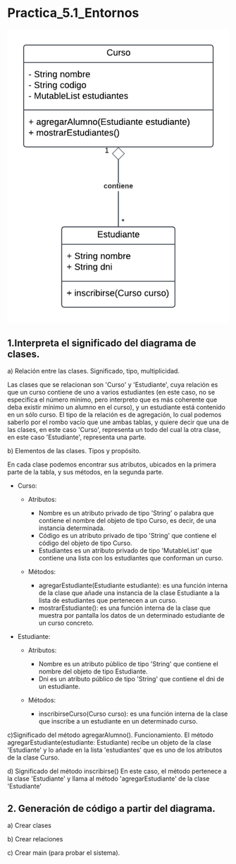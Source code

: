 # Practica_5.1_Entornos

![Diagrama](https://github.com/Lmrocio/Practica_5.1_Entornos/blob/main/Untitled%20Diagram.png?raw=true)


## 1.Interpreta el significado del diagrama de clases.

a) Relación entre las clases. Significado, tipo, multiplicidad. 

  Las clases que se relacionan son 'Curso' y 'Estudiante', cuya relación es que un curso contiene de uno a varios estudiantes 
  (en este caso, no se especifíca el número mínimo, pero interpreto que es más coherente que deba existir mínimo un alumno en
  el curso), y un estudiante está contenido en un sólo curso. El tipo de la relación es de agregación, lo cual podemos saberlo
  por el rombo vacío que une ambas tablas, y quiere decir que una de las clases, en este caso 'Curso', representa un todo del
  cual la otra clase, en este caso 'Estudiante', representa una parte.
  

b) Elementos de las clases. Tipos y propósito. 

En cada clase podemos encontrar sus atributos, ubicados en la primera parte de la tabla, y sus métodos, en la segunda parte.

- Curso:
  - Atributos:
    - Nombre es un atributo privado de tipo 'String' o palabra que contiene el nombre del objeto de tipo Curso, es decir, de una instancia determinada.
    - Código es un atributo privado de tipo 'String' que contiene el código del objeto de tipo Curso.
    - Estudiantes es un atributo privado de tipo 'MutableList' que contiene una lista con los estudiantes que conforman un curso.
      
  - Métodos:
    - agregarEstudiante(Estudiante estudiante): es una función interna de la clase que añade una instancia de la clase Estudiante a la lista de estudiantes que pertenecen a un curso.
    - mostrarEstudiante(): es una función interna de la clase que muestra por pantalla los datos de un determinado estudiante de un curso concreto.

- Estudiante:
  - Atributos:
    - Nombre es un atributo público de tipo 'String' que contiene el nombre del objeto de tipo Estudiante.
    - Dni es un atributo público de tipo 'String' que contiene el dni de un estudiante.
      
  - Métodos:
    - inscribirseCurso(Curso curso): es una función interna de la clase que inscribe a un estudiante en un determinado curso.


c)Significado del método agregarAlumno(). Funcionamiento. 
  El método agregarEstudiante(estudiante: Estudiante) recibe un objeto de la clase 'Estudiante' y lo añade en la lista 'estudiantes' que es uno de los
  atributos de la clase Curso.


d) Significado del método inscribirse()
En este caso, el método pertenece a la clase 'Estudiante' y llama al método 'agregarEstudiante' de la clase 'Estudiante' 


## 2. Generación de código a partir del diagrama. 

a) Crear clases

b) Crear relaciones

c) Crear main (para probar el sistema).
